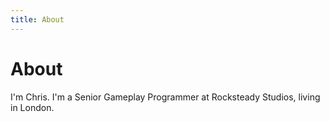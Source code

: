 ```yaml
---
title: About
---
```

# About

I'm Chris. I'm a Senior Gameplay Programmer at Rocksteady Studios, living in London. 
